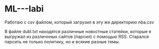 # ML---labi

Работаю с csv файлом, который загрузил в эту же директорию nba.csv

В файле dubl.txt находятся различные новостные статейки, которые я выгружал из различнных сайтов (парсил) с помощью RSS. Старался парсить не только политику, но и всякие разные темы.
